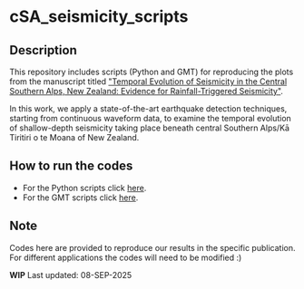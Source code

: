 # cSA_seismicity_scripts

Description
------------
This repository includes scripts (Python and GMT) for reproducing the plots from the manuscript titled
 ["Temporal Evolution of Seismicity in the Central Southern Alps, New Zealand: Evidence for Rainfall-Triggered Seismicity"](https://doi.org/10.1029/2025GC012317).

In this work, we apply a state-of-the-art earthquake detection techniques, 
starting from continuous waveform data, to examine the temporal evolution of shallow-depth seismicity
taking place beneath central Southern Alps/Kā Tiritiri o te Moana of New Zealand.

How to run the codes
------------
- For the Python scripts click [here](python_scripts/README.md).
- For the GMT scripts click [here](gmt_scripts/README.md).

Note
------------
Codes here are provided to reproduce our results in the specific publication.
For different applications the codes will need to be modified :) 

**WIP**
Last updated: 08-SEP-2025